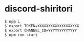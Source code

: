 # discord-shiritori

```bash
$ npm i
$ export TOKEN=XXXXXXXXXXXXXXXXXXX
$ export CHANNEL_ID=YYYYYYYYYYYYY
$ npm run start
```
